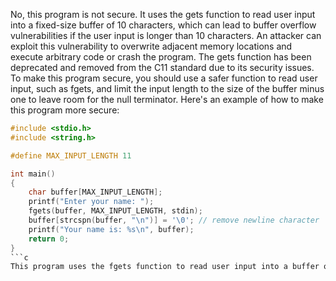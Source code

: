 
No, this program is not secure. It uses the gets function to read user input into a fixed-size buffer of 10 characters, which can lead to buffer overflow vulnerabilities if the user input is longer than 10 characters. An attacker can exploit this vulnerability to overwrite adjacent memory locations and execute arbitrary code or crash the program. The gets function has been deprecated and removed from the C11 standard due to its security issues. To make this program secure, you should use a safer function to read user input, such as fgets, and limit the input length to the size of the buffer minus one to leave room for the null terminator. Here's an example of how to make this program more secure:

```c
#include <stdio.h>
#include <string.h>

#define MAX_INPUT_LENGTH 11

int main()
{
    char buffer[MAX_INPUT_LENGTH];
    printf("Enter your name: ");
    fgets(buffer, MAX_INPUT_LENGTH, stdin);
    buffer[strcspn(buffer, "\n")] = '\0'; // remove newline character
    printf("Your name is: %s\n", buffer);
    return 0;
}
```c
This program uses the fgets function to read user input into a buffer of size 11, which includes room for the null terminator. It also removes the newline character from the input using the strcspn function to prevent issues with string processing.

